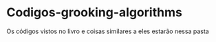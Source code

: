 # Codigos-grooking-algorithms
 Os códigos vistos no livro e coisas similares a eles estarão nessa pasta

